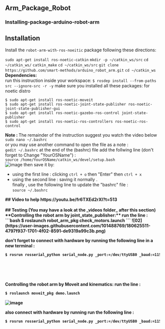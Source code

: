 ## Arm_Package_Robot

### Installing-package-arduino-robot-arm
## Installation
Install the `robot-arm-with-ros-noeitic` package following these directions:

```sudo apt-get install ros-noetic-catkin```
```mkdir -p ~/catkin_ws/src```
```cd ~/catkin_ws/```
```catkin_make```
```cd ~/catkin_ws/src```
```git clone https://github.com/smart-methods/arduino_robot_arm.git```
```cd ~/catkin_ws```
<b>Dependencies:</b>
<br>
run this instruction inside your workspace:
```$ rosdep install --from-paths src --ignore-src -r -y```
make sure you installed all these packages:
for noetic distro
```
$ sudo apt-get install ros-noetic-moveit
$ sudo apt-get install ros-noetic-joint-state-publisher ros-noetic-joint-state-publisher-gui
$ sudo apt-get install ros-noetic-gazebo-ros-control joint-state-publisher
$ sudo apt-get install ros-noetic-ros-controllers ros-noetic-ros-control
```
<b> Note : </b> The remainder of the instruction suggest you watch the video below
```sudo nano ~/.bashrc```  
or you may use another command to open the file as a note :  
```gedit ~/.bashrc```
at the end of the (bashrc) file add the follwing line (don't forget to Change "YourOSName") :  
```source /home/YourOSName/catkin_ws/devel/setup.bash```  
 ![image](https://user-images.githubusercontent.com/107868473/180746894-c273994b-7dd8-4da5-a91b-5fce9fa6d588.png)
then save it by:  
* using the first line : clicking `ctrl + o` then "Enter" then `ctrl + x`
* using the second line : saving it normally .  
finally , use the following line to update the "bashrc" file :  
```source ~/.bashrc```
<b> 
## Video to help
https://youtu.be/fr6TXEd2rXI?t=513
<br>
<br>
<b> 
## Testing
 (You may have a look at the _videos folder_ after this section)  
**Controlling the robot arm by joint_state_publisher:**
run the line :  
```bash
$ roslaunch robot_arm_pkg check_motors.launch
```
![02](https://user-images.githubusercontent.com/101488769/180625511-4797f937-1701-4f02-8591-de9319a99c3b.png)<br>

don't forget to connect with hardware by running the following line in a new terminal :  
```bash
$ rosrun rosserial_python serial_node.py _port:=/dev/ttyUSB0 _baud:=115200
```
<br>
<br>
<br>

**Controlling the robot arm by Moveit and kinematics:**
run the line :  
```bash
$ roslaunch moveit_pkg demo.launch
```
![image](https://user-images.githubusercontent.com/107868473/180745800-86f22bdf-2d78-4ce8-bb9b-50e4bf8f126a.png)

also connect with hardware by running run the following line :
```bash
$ rosrun rosserial_python serial_node.py _port:=/dev/ttyUSB0 _baud:=115200
```

